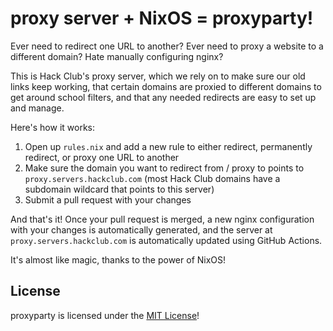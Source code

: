 # proxy server + NixOS = proxyparty!

Ever need to redirect one URL to another? Ever need to proxy a website to a different domain? Hate manually configuring nginx?

This is Hack Club's proxy server, which we rely on to make sure our old links keep working, that certain domains are proxied to different domains to get around school filters, and that any needed redirects are easy to set up and manage.

Here's how it works:

1. Open up `rules.nix` and add a new rule to either redirect, permanently redirect, or proxy one URL to another
2. Make sure the domain you want to redirect from / proxy to points to `proxy.servers.hackclub.com` (most Hack Club domains have a subdomain wildcard that points to this server)
2. Submit a pull request with your changes

And that's it! Once your pull request is merged, a new nginx configuration with your changes is automatically generated, and the server at `proxy.servers.hackclub.com` is automatically updated using GitHub Actions.

It's almost like magic, thanks to the power of NixOS!

## License

proxyparty is licensed under the [MIT License](LICENSE.md)!
